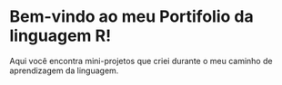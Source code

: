 # Bem-vindo ao meu Portifolio da linguagem R!

Aqui você encontra mini-projetos que criei durante o meu caminho de aprendizagem da linguagem.

